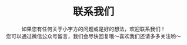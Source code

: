 ---
title : "联系我们"
subtitle : "如果您有任何关于小宇方的问题或是好的想法，欢迎联系我们！<br>
您可以通过微信公众号留言，我们会尽快回复哦～喜欢我们还请多多关注哟～"
contactItem:
# contact Item loop
  - title : "联系人：梁经理"
    icon : "ti-headphone-alt" # themify icon pack : https://themify.me/themify-icons
    list:
      - listItem : "177 1735 4212"
        
    # contact Item loop
  - title : "微信公众号"
    icon : "ti-email" # themify icon pack : https://themify.me/themify-icons
    list:
      - listItem : "sututech"
        
    # contact Item loop
  - title : "地址"
    icon : "ti-location-pin" # themify icon pack : https://themify.me/themify-icons
    list:
      - listItem : "上海市杨浦区国康路100号"
      - listItem : "上海国际设计中心2202"
---